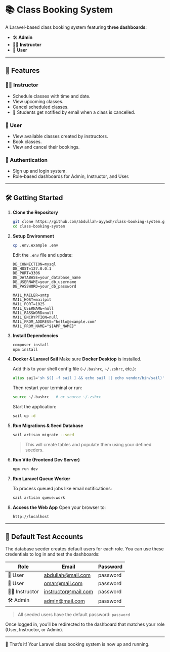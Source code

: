 # 📚 Class Booking System

A Laravel-based class booking system featuring **three dashboards**:

-   🛠️ **Admin**
-   👨‍🏫 **Instructor**
-   👤 **User**

---

## 🚀 Features

### 👨‍🏫 Instructor

-   Schedule classes with time and date.
-   View upcoming classes.
-   Cancel scheduled classes.
-   📧 Students get notified by email when a class is cancelled.

### 👤 User

-   View available classes created by instructors.
-   Book classes.
-   View and cancel their bookings.

### 🔐 Authentication

-   Sign up and login system.
-   Role-based dashboards for Admin, Instructor, and User.

---

## 🛠️ Getting Started

1. **Clone the Repository**

    ```bash
    git clone https://github.com/abdullah-ayyash/class-booking-system.git
    cd class-booking-system
    ```

2. **Setup Environment**

    ```bash
    cp .env.example .env
    ```

    Edit the `.env` file and update:

    ```env
    DB_CONNECTION=mysql
    DB_HOST=127.0.0.1
    DB_PORT=3306
    DB_DATABASE=your_database_name
    DB_USERNAME=your_db_username
    DB_PASSWORD=your_db_password

    MAIL_MAILER=smtp
    MAIL_HOST=mailpit
    MAIL_PORT=1025
    MAIL_USERNAME=null
    MAIL_PASSWORD=null
    MAIL_ENCRYPTION=null
    MAIL_FROM_ADDRESS="hello@example.com"
    MAIL_FROM_NAME="${APP_NAME}"
    ```

3. **Install Dependencies**

    ```bash
    composer install
    npm install
    ```

4. **Docker & Laravel Sail**
   Make sure **Docker Desktop** is installed.

    Add this to your shell config file (`~/.bashrc`, `~/.zshrc`, etc.):

    ```bash
    alias sail='sh $([ -f sail ] && echo sail || echo vendor/bin/sail)'
    ```

    Then restart your terminal or run:

    ```bash
    source ~/.bashrc   # or source ~/.zshrc
    ```

    Start the application:

    ```bash
    sail up -d
    ```

5. **Run Migrations & Seed Database**

    ```bash
    sail artisan migrate --seed
    ```

    > This will create tables and populate them using your defined seeders.

6. **Run Vite (Frontend Dev Server)**

    ```bash
    npm run dev
    ```

7. **Run Laravel Queue Worker**

    To process queued jobs like email notifications:

    ```bash
    sail artisan queue:work
    ```

8. **Access the Web App**
   Open your browser to:
    ```
    http://localhost
    ```

---

## 🧪 Default Test Accounts

The database seeder creates default users for each role. You can use these credentials to log in and test the dashboards:

| Role          | Email               | Password |
| ------------- | ------------------- | -------- |
| 👤 User       | abdullah@mail.com   | password |
| 👤 User       | omar@mail.com       | password |
| 👨‍🏫 Instructor | instructor@mail.com | password |
| 🛠️ Admin      | admin@mail.com      | password |

> All seeded users have the default password: `password`

Once logged in, you’ll be redirected to the dashboard that matches your role (User, Instructor, or Admin).

---

🎉 That’s it! Your Laravel class booking system is now up and running.
